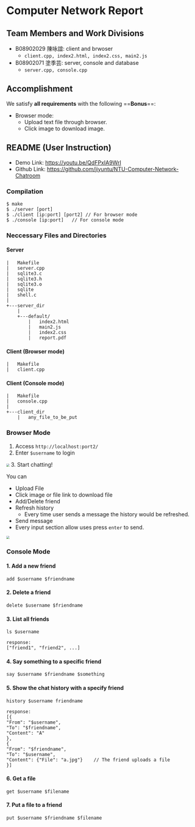 # Computer Network Report

## Team Members and Work Divisions

- B08902029 陳咏誼: client and brwoser
	- `client.cpp, index2.html, index2.css, main2.js`
- B08902071 塗季芸: server, console and database
	- `server.cpp, console.cpp`

## Accomplishment

We satisfy **all requirements** with the following ==**Bonus**==:
- Browser mode:
	- Upload text file through browser.
	- Click image to download image.
	

## README (User Instruction)

- Demo Link: https://youtu.be/QdFPxIA9WrI
- Github Link: https://github.com/jiyuntu/NTU-Computer-Network-Chatroom

### Compilation

```
$ make
$ ./server [port]
$ ./client [ip:port] [port2] // For browser mode
$ ./console [ip:port]	// For console mode
```

### Neccessary Files and Directories

#### Server

```
|   Makefile
|   server.cpp
|   sqlite3.c
|   sqlite3.h
|   sqlite3.o
|   sqlite
|   shell.c
|       
+---server_dir
    |
    +---default/
    	|   index2.html
    	|   main2.js
    	|   index2.css
    	|   report.pdf
```

#### Client (Browser mode)

```
|   Makefile
|   client.cpp
```

#### Client (Console mode)

```
|   Makefile
|   console.cpp
|       
+---client_dir 
    |   any_file_to_be_put
```

### Browser Mode

1. Access `http://localhost:port2/` 
2. Enter `$username` to login
<img src="https://i.imgur.com/1Avymru.png" style="zoom:50%">
3. Start chatting! 
    
You can
- Upload File
- Click image or file link to download file
- Add/Delete friend
- Refresh history
    - Every time user sends a message the history would be refreshed.
- Send message
- Every input section allow uses press `enter` to send.
<img src="https://i.imgur.com/fH15TqZ.png" style="zoom:50%">

### Console Mode
#### 1. Add a new friend

```
add $username $friendname
```

#### 2. Delete a friend

```
delete $username $friendname
```

#### 3. List all friends

```
ls $username

response:
["friend1", "friend2", ...]
```

#### 4. Say something to a specific friend

```
say $username $friendname $something
```

#### 5. Show the chat history with a specify friend

```
history $username friendname

response: 
[{
"From": "$username",
"To": "$friendname",
"Content": "A"
},
{
"From": "$friendname",
"To": "$username",
"Content": {"File": "a.jpg"}	// The friend uploads a file
}]
```

#### 6. Get a file 

```
get $username $filename
```

#### 7. Put a file to a friend

```
put $username $friendname $filename
```
